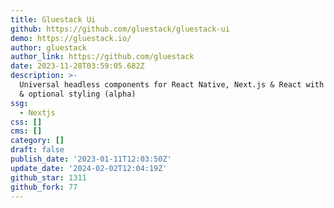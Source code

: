 ```yaml
---
title: Gluestack Ui
github: https://github.com/gluestack/gluestack-ui
demo: https://gluestack.io/
author: gluestack
author_link: https://github.com/gluestack
date: 2023-11-28T03:59:05.682Z
description: >-
  Universal headless components for React Native, Next.js & React with beautiful
  & optional styling (alpha)
ssg:
  - Nextjs
css: []
cms: []
category: []
draft: false
publish_date: '2023-01-11T12:03:50Z'
update_date: '2024-02-02T12:04:19Z'
github_star: 1311
github_fork: 77
---
```

